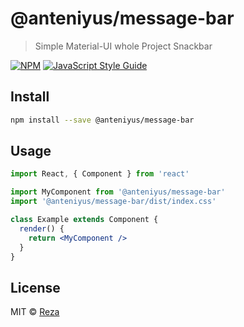 # @anteniyus/message-bar

> Simple Material-UI whole Project Snackbar

[![NPM](https://img.shields.io/npm/v/@anteniyus/message-bar.svg)](https://www.npmjs.com/package/@anteniyus/message-bar) [![JavaScript Style Guide](https://img.shields.io/badge/code_style-standard-brightgreen.svg)](https://standardjs.com)

## Install

```bash
npm install --save @anteniyus/message-bar
```

## Usage

```jsx
import React, { Component } from 'react'

import MyComponent from '@anteniyus/message-bar'
import '@anteniyus/message-bar/dist/index.css'

class Example extends Component {
  render() {
    return <MyComponent />
  }
}
```

## License

MIT © [Reza](https://github.com/Reza)
